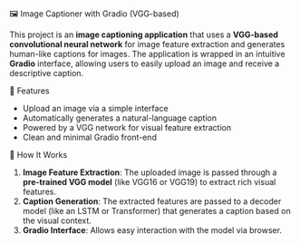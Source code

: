 🖼️ Image Captioner with Gradio (VGG-based)

This project is an **image captioning application** that uses a **VGG-based convolutional neural network** for image feature extraction and generates human-like captions for images. The application is wrapped in an intuitive **Gradio** interface, allowing users to easily upload an image and receive a descriptive caption.

🚀 Features

- Upload an image via a simple interface
- Automatically generates a natural-language caption
- Powered by a VGG network for visual feature extraction
- Clean and minimal Gradio front-end

🧠 How It Works

1. **Image Feature Extraction**: The uploaded image is passed through a **pre-trained VGG model** (like VGG16 or VGG19) to extract rich visual features.
2. **Caption Generation**: The extracted features are passed to a decoder model (like an LSTM or Transformer) that generates a caption based on the visual context.
3. **Gradio Interface**: Allows easy interaction with the model via browser.
